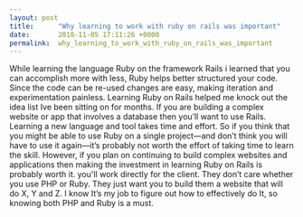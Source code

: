 ```yaml
---
layout: post
title:      "Why learning to work with ruby on rails was important"
date:       2018-11-05 17:11:26 +0000
permalink:  why_learning_to_work_with_ruby_on_rails_was_important
---
```



While learning the language Ruby on the framework Rails i learned that you can accomplish more with less, Ruby helps better structured your code. Since the code can be re-used changes are easy, making iteration and experimentation painless. Learning Ruby on Rails helped me knock out the idea list Ive been sitting on for months. If you are building a complex website or app that involves a database then you’ll want to use Rails. Learning a new language and tool takes time and effort. So if you think that you might be able to use Ruby on a single project—and don’t think you will have to use it again—it’s probably not worth the effort of taking time to learn the skill. However, if you plan on continuing to build complex websites and applications then making the investment in learning Ruby on Rails is probably worth it.
 you'll work directly for the client. They don’t care whether you use PHP or Ruby. They just want you to build them a website that will do X, Y and Z. I know It’s my job to figure out how to effectively do It, so knowing both PHP and Ruby is a must.

